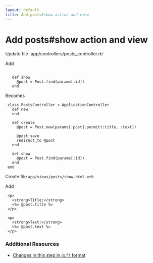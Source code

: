 ```yaml
---
layout: default
title: Add posts#show action and view
---
```


<h1 id="main">Add posts#show action and view</h1>
Update file `app/controllers/posts_controller.rb`

Add
<pre><code>&nbsp;
   def show
     @post = Post.find(params[:id])
   end</code></pre>


Becomes
<pre><code> class PostsController &lt; ApplicationController
   def new
   end
&nbsp;
   def create
     @post = Post.new(params[:post].permit(:title, :text))
&nbsp;
     @post.save
     redirect_to @post
   end
&nbsp;
   def show
     @post = Post.find(params[:id])
   end
 end
</code></pre>


Create file `app/views/posts/show.html.erb`

Add
<pre><code> &lt;p&gt;
   &lt;strong&gt;Title:&lt;/strong&gt;
   &lt;%= @post.title %&gt;
 &lt;/p&gt;
&nbsp;
 &lt;p&gt;
   &lt;strong&gt;Text:&lt;/strong&gt;
   &lt;%= @post.text %&gt;
 &lt;/p&gt;</code></pre>



### Additional Resources

* [Changes in this step in `diff` format](https://github.com/software-academy/rails_getting_started_bdd/commit/e8971cd13d0217537f24addfb2d9d319b1280d45)

